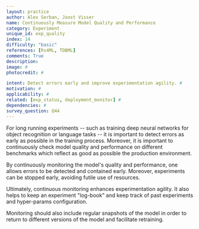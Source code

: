 ```yaml
---
layout: practice
author: Alex Serban, Joost Visser
name: Continuously Measure Model Quality and Performance
category: Experiment
unique_id: exp_quality
index: 14
difficulty: "basic"
references: [Rs4ML, TDBML]
comments: True
description:
image: #
photocredit: #

intent: Detect errors early and improve experimentation agility. #
motivation: #
applicability: #
related: [exp_status, deployment_monitor] #
dependencies: #
survey_question: Q44
---
```


For long running experiments -- such as training deep neural networks for object recognition or language tasks -- it is important to detect errors as early as possible in the training process.
Moreover, it is important to continuously check model quality and performance on different benchmarks which reflect as good as possible the production environment.

By continuously monitoring the model's quality and performance, one allows errors to be detected and contained early.
Moreover, experiments can be stopped early, avoiding futile use of resources.

Ultimately, continuous monitoring enhances experimentation agility.
It also helps to keep an experiment "log-book" and keep track of past experiments and hyper-params configuration.

Monitoring should also include regular snapshots of the model in order to return to different versions of the model and facilitate retraining.
